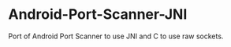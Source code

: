 Android-Port-Scanner-JNI
========================

Port of Android Port Scanner to use JNI and C to use raw sockets.
